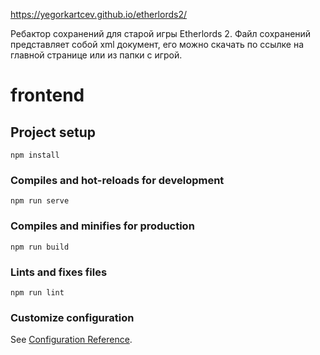 
https://yegorkartcev.github.io/etherlords2/

Ребактор сохранений для старой игры Etherlords 2.
Файл сохранений представляет собой xml документ, его можно скачать по ссылке на главной странице или из папки с игрой.


# frontend

## Project setup
```
npm install
```

### Compiles and hot-reloads for development
```
npm run serve
```

### Compiles and minifies for production
```
npm run build
```

### Lints and fixes files
```
npm run lint
```

### Customize configuration
See [Configuration Reference](https://cli.vuejs.org/config/).
